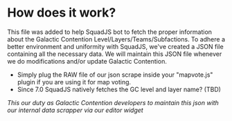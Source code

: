 <h1>How does it work?</h1>

This file was added to help SquadJS bot to fetch the proper information about the Galactic Contention Level/Layers/Teams/Subfactions. To adhere a better environment and uniformity with SquadJS, we've created a JSON file containing all the necessary data. We will maintain this JSON file whenever we do modifications and/or update Galactic Contention.

- Simply plug the RAW file of our json scrape inside your "mapvote.js" plugin if you are using it for map voting.
- Since 7.0 SquadJS natively fetches the GC level and layer name? (TBD)

_This our duty as Galactic Contention developers to maintain this json with our internal data scrapper via our editor widget_
